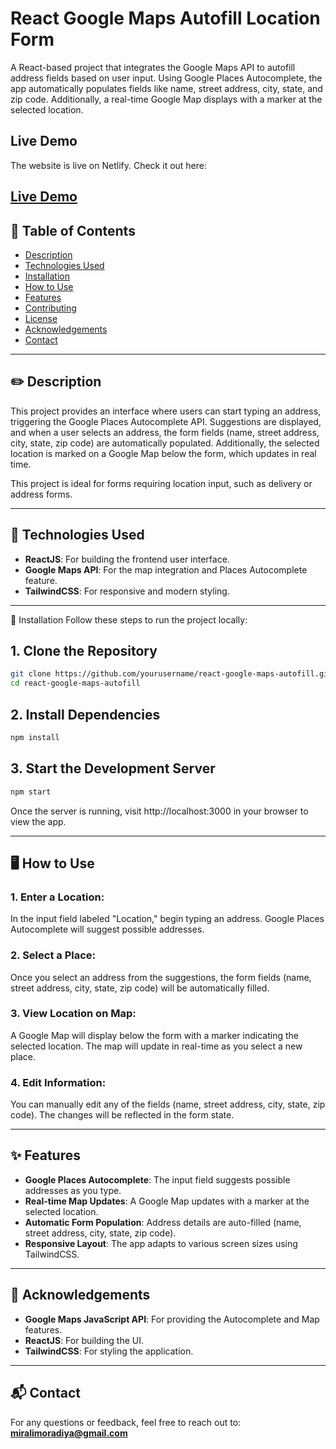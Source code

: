 # React Google Maps Autofill Location Form

A React-based project that integrates the Google Maps API to autofill address fields based on user input. Using Google Places Autocomplete, the app automatically populates fields like name, street address, city, state, and zip code. Additionally, a real-time Google Map displays with a marker at the selected location.


## Live Demo

The website is live on Netlify. Check it out here:

[Live Demo](https://googleapiform-miralimoradiya.netlify.app/)
---

## 📑 Table of Contents

- [Description](#description)
- [Technologies Used](#technologies-used)
- [Installation](#installation)
- [How to Use](#how-to-use)
- [Features](#features)
- [Contributing](#contributing)
- [License](#license)
- [Acknowledgements](#acknowledgements)
- [Contact](#contact)

---

## ✏️ Description

This project provides an interface where users can start typing an address, triggering the Google Places Autocomplete API. Suggestions are displayed, and when a user selects an address, the form fields (name, street address, city, state, zip code) are automatically populated. Additionally, the selected location is marked on a Google Map below the form, which updates in real time.

This project is ideal for forms requiring location input, such as delivery or address forms.

---

## 🚀 Technologies Used

- **ReactJS**: For building the frontend user interface.
- **Google Maps API**: For the map integration and Places Autocomplete feature.
- **TailwindCSS**: For responsive and modern styling.

---

🔧 Installation
Follow these steps to run the project locally:

## 1. Clone the Repository
```bash
git clone https://github.com/yourusername/react-google-maps-autofill.git
cd react-google-maps-autofill
```


## 2. Install Dependencies
```bash
npm install
```

## 3. Start the Development Server
```bash
npm start
```

Once the server is running, visit http://localhost:3000 in your browser to view the app.


---


## 🖥️ How to Use

### 1. **Enter a Location:**
In the input field labeled "Location," begin typing an address. Google Places Autocomplete will suggest possible addresses.

### 2. **Select a Place:**
Once you select an address from the suggestions, the form fields (name, street address, city, state, zip code) will be automatically filled.

### 3. **View Location on Map:**
A Google Map will display below the form with a marker indicating the selected location. The map will update in real-time as you select a new place.

### 4. **Edit Information:**
You can manually edit any of the fields (name, street address, city, state, zip code). The changes will be reflected in the form state.

---

## ✨ Features

- **Google Places Autocomplete**: The input field suggests possible addresses as you type.
- **Real-time Map Updates**: A Google Map updates with a marker at the selected location.
- **Automatic Form Population**: Address details are auto-filled (name, street address, city, state, zip code).
- **Responsive Layout**: The app adapts to various screen sizes using TailwindCSS.

---

## 💖 Acknowledgements

- **Google Maps JavaScript API**: For providing the Autocomplete and Map features.
- **ReactJS**: For building the UI.
- **TailwindCSS**: For styling the application.

---

## 📬 Contact

For any questions or feedback, feel free to reach out to:  
**miralimoradiya@gmail.com** 

